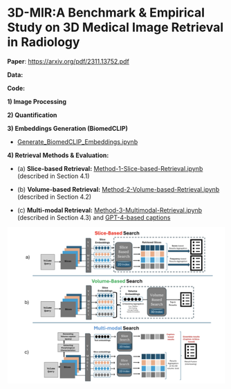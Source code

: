 # 3D-MIR:A Benchmark & Empirical Study on 3D Medical Image Retrieval in Radiology

**Paper**: https://arxiv.org/pdf/2311.13752.pdf 

**Data:**

**Code:**

**1) Image Processing**

**2) Quantification**

**3) Embeddings Generation (BiomedCLIP)**

- [Generate_BiomedCLIP_Embeddings.ipynb](https://github.com/abachaa/3D-MIR/blob/main/Code/EmbeddingsGeneration/Generate_BiomedCLIP_Embeddings.ipynb)

**4) Retrieval Methods & Evaluation:**

  - (a) **Slice-based Retrieval:** [Method-1-Slice-based-Retrieval.ipynb](https://github.com/abachaa/3D-MIR/blob/main/Code/Retrieval-Methods-and-Evaluation/Method-1-Slice-based-Retrieval.ipynb) (described in Section 4.1)
  
  - (b) **Volume-based Retrieval:** [Method-2-Volume-based-Retrieval.ipynb](https://github.com/abachaa/3D-MIR/blob/main/Code/Retrieval-Methods-and-Evaluation/Method-2-Volume-based-Retrieval.ipynb) (described in Section 4.2)
  
  - (c) **Multi-modal Retrieval:** [Method-3-Multimodal-Retrieval.ipynb](https://github.com/abachaa/3D-MIR/blob/main/Code/Retrieval-Methods-and-Evaluation/Method-3-Multimodal-Retrieval.ipynb) (described in Section 4.3)
    and [GPT-4-based captions](https://github.com/abachaa/3D-MIR/tree/main/Code/Retrieval-Methods-and-Evaluation/msd_gpt4_captions)

<img src="https://github.com/abachaa/3D-MIR/blob/main/3d-image-search-methods.png" width="780"/> 
  
